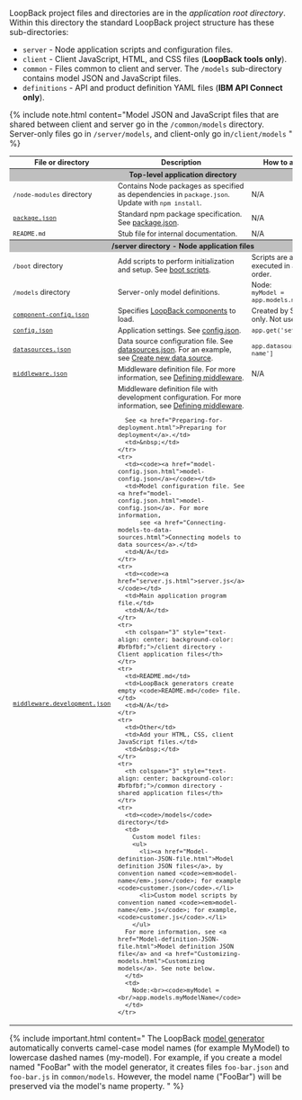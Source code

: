 LoopBack project files and directories are in the _application root directory_.
Within this directory the standard LoopBack project structure has these sub-directories:

* `server` - Node application scripts and configuration files.
* `client` - Client JavaScript, HTML, and CSS files (**LoopBack tools only**).
* `common` - Files common to client and server. The `/models` sub-directory contains model JSON and JavaScript files.  
* `definitions` - API and product definition YAML files (**IBM API Connect only**).

{% include note.html content="Model JSON and JavaScript files that are shared between client and server go in the `/common/models` directory.  Server-only files go in `/server/models`, and client-only go in`/client/models`
" %}

<table style="font-size: 90%;">
  <thead>
    <tr>
      <th width="200">File or directory</th>
      <th>Description</th>
      <th width="180">How to access in code</th>
    </tr>
  </thead>
  <tbody>    
    <tr>
      <th colspan="3" style="text-align: center; background-color: #bfbfbf;">Top-level application directory</th>
    </tr>
    <tr>
      <td><code>/node-modules</code> directory</td>
      <td>Contains Node packages as specified as dependencies in <code>package.json</code>. Update with <code>npm install</code>.</td>
      <td>N/A</td>
    </tr>
    <tr>
      <td>
          <code><a href="package.json.html">package.json</a></code>
      </td>
      <td>
        Standard npm package specification. See <a href="package.json.html">package.json</a>.
      </td>
      <td>N/A</td>
    </tr>
    <tr>
      <td><code>README.md</code></td>
      <td>Stub file for internal documentation.</td>
      <td>N/A</td>
    </tr>
    <tr>
      <th colspan="3" style="text-align: center; background-color: #bfbfbf;">/server directory - Node application files</th>
    </tr>
    <tr>
      <td><code>/boot</code> directory</td>
      <td>Add scripts to perform initialization and setup. See <a href="Events.html">boot scripts</a>.</td>
      <td>Scripts are automatically executed in alphabetical order.</td>
    </tr>
    <tr>
      <td><code>/models</code> directory</td>
      <td>Server-only model definitions.</td>
      <td>Node:<br><code>myModel = <br/>app.models.myModelName</code></td>
    </tr>    
    <tr>
      <td><code><a href="component-config.json">component-config.json</a></code></td>
      <td>Specifies <a href="LoopBack-components.html">LoopBack components</a> to load.</td>
      <td>Created by Strongloop tools only. Not used in API Connect.</td>
    </tr>
    <tr>
      <td><code><a href="config.json.html">config.json</a></code></td>
      <td>Application settings. See <a href="config.json.html">config.json</a>.</td>
      <td><code>app.get('setting-name')</code></td>
    </tr>
    <tr>
      <td><code><a href="datasources.json.html">datasources.json</a></code></td>
      <td>Data source configuration file. See <a href="datasources.json.html">datasources.json</a>. For an example, see <a href="Create-new-data-source.html">Create new data source</a>.</td>
      <td><code>app.datasources['datasource-name']</code></td>
    </tr>
    <tr>
      <td><code><a href="middleware.json.html">middleware.json</a></code></td>
      <td>Middleware definition file. For more information, see <a href="Defining-middleware.html">Defining middleware</a>.</td>
      <td>N/A</td>
    </tr>
    <tr>
      <td><code><a href="middleware.development.json">middleware.development.json</a></code></td>
      <td>Middleware definition file with development configuration. For more information, see <a href="Defining-middleware.html">Defining middleware</a>.

      See <a href="Preparing-for-deployment.html">Preparing for deployment</a>.</td>
      <td>&nbsp;</td>
    </tr>
    <tr>
      <td><code><a href="model-config.json.html">model-config.json</a></code></td>
      <td>Model configuration file. See <a href="model-config.json.html">model-config.json</a>. For more information,
          see <a href="Connecting-models-to-data-sources.html">Connecting models to data sources</a>.</td>
      <td>N/A</td>
    </tr>
    <tr>
      <td><code><a href="server.js.html">server.js</a></code></td>
      <td>Main application program file.</td>
      <td>N/A</td>
    </tr>
    <tr>
      <th colspan="3" style="text-align: center; background-color: #bfbfbf;">/client directory - Client application files</th>
    </tr>
    <tr>
      <td>README.md</td>
      <td>LoopBack generators create empty <code>README.md</code> file.</td>
      <td>N/A</td>
    </tr>
    <tr>
      <td>Other</td>
      <td>Add your HTML, CSS, client JavaScript files.</td>
      <td>&nbsp;</td>
    </tr>
    <tr>
      <th colspan="3" style="text-align: center; background-color: #bfbfbf;">/common directory - shared application files</th>
    </tr>
    <tr>
      <td><code>/models</code> directory</td>
      <td>
        Custom model files:
        <ul>
          <li><a href="Model-definition-JSON-file.html">Model definition JSON files</a>, by convention named <code><em>model-name</em>.json</code>; for example <code>customer.json</code>.</li>
          <li>Custom model scripts by convention named <code><em>model-name</em>.js</code>; for example, <code>customer.js</code>.</li>
        </ul>
      For more information, see <a href="Model-definition-JSON-file.html">Model definition JSON file</a> and <a href="Customizing-models.html">Customizing models</a>. See note below.
      </td>
      <td>
        Node:<br><code>myModel = <br/>app.models.myModelName</code>
      </td>
    </tr>
  </tbody>
</table>

{% include important.html content="
The LoopBack [model generator](Model-generator.html)
automatically converts camel-case model names (for example MyModel) to lowercase dashed names (my-model).
For example, if you create a model named \"FooBar\" with the model generator, it creates files `foo-bar.json` and `foo-bar.js` in `common/models`.
However, the model name (\"FooBar\") will be preserved via the model's name property.
" %}
